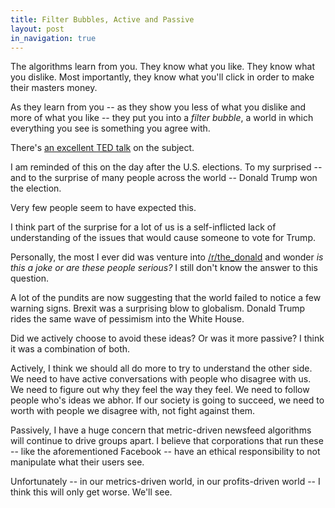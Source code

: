 ```yaml
---
title: Filter Bubbles, Active and Passive
layout: post
in_navigation: true
---
```



The algorithms learn from you. They know what you like. They know what you dislike. Most importantly, they know what you'll click in order to make their masters money.

As they learn from you -- as they show you less of what you dislike and more of what you like -- they put you into a *filter bubble*, a world in which everything you see is something you agree with.

There's [an excellent TED talk](https://www.ted.com/talks/eli_pariser_beware_online_filter_bubbles) on the subject.

I am reminded of this on the day after the U.S. elections. To my surprised -- and to the surprise of many people across the world -- Donald Trump won the election.

Very few people seem to have expected this.

I think part of the surprise for a lot of us is a self-inflicted lack of understanding of the issues that would cause someone to vote for Trump.

Personally, the most I ever did was venture into  [/r/the_donald](https://www.reddit.com/r/The_Donald/) and wonder *is this a joke or are these people serious?* I still don't know the answer to this question.

A lot of the pundits are now suggesting that the world failed to notice a few warning signs. Brexit was a surprising blow to globalism. Donald Trump rides the same wave of pessimism into the White House.

Did we actively choose to avoid these ideas? Or was it more passive? I think it was a combination of both.

Actively, I think we should all do more to try to understand the other side. We need to have active conversations with people who disagree with us. We need to figure out why they feel the way they feel. We need to follow people who's ideas we abhor. If our society is going to succeed, we need to worth with people we disagree with, not fight against them.

Passively, I have a huge concern that metric-driven newsfeed algorithms will continue to drive groups apart. I believe that corporations that run these -- like the aforementioned Facebook -- have an ethical responsibility to not manipulate what their users see.

Unfortunately -- in our metrics-driven world, in our profits-driven world -- I think this will only get worse. We'll see.
